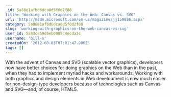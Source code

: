 ```yaml
---
_id: 5a88e1afbd6dca0d5f0d2f88
title: 'Working with Graphics on the Web: Canvas vs. SVG'
url: 'http://msdn.microsoft.com/en-us/magazine/jj159886.aspx'
category: 5a88e1afbd6dca0d5f0d2f88
slug: 'working-with-graphics-on-the-web-canvas-vs-svg'
user_id: 5a83ce59d6eb0005c4ecda2c
username: 'bill-s'
createdOn: '2012-08-03T07:01:47.000Z'
tags: []
---
```


With the advent of Canvas and SVG (scalable vector graphics), developers now have better choices for doing graphics on the Web than in the past, when they had to implement myriad hacks and workarounds. Working with both graphics and design elements in Web development is now much easier for non-design-type developers because of technologies such as Canvas and SVG—and, of course, HTML5.
